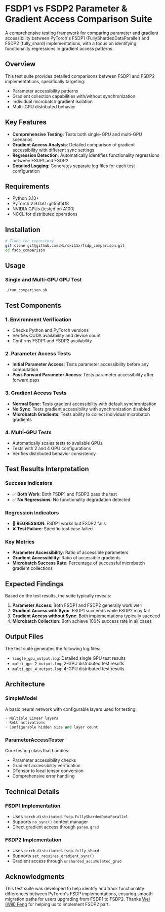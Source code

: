 # FSDP1 vs FSDP2 Parameter & Gradient Access Comparison Suite

A comprehensive testing framework for comparing parameter and gradient accessibility between PyTorch's FSDP1 (FullyShardedDataParallel) and FSDP2 (fully_shard) implementations, with a focus on identifying functionality regressions in gradient access patterns.

## Overview

This test suite provides detailed comparisons between FSDP1 and FSDP2 implementations, specifically targeting:
- Parameter accessibility patterns
- Gradient collection capabilities with/without synchronization
- Individual microbatch gradient isolation
- Multi-GPU distributed behavior

## Key Features

- **Comprehensive Testing**: Tests both single-GPU and multi-GPU scenarios
- **Gradient Access Analysis**: Detailed comparison of gradient accessibility with different sync settings
- **Regression Detection**: Automatically identifies functionality regressions between FSDP1 and FSDP2
- **Detailed Logging**: Generates separate log files for each test configuration

## Requirements

- Python 3.10+
- PyTorch 2.9.0a0+git55ff4f8
- NVIDIA GPUs (tested on A100)
- NCCL for distributed operations

## Installation

```bash
# Clone the repository
git clone git@github.com:Hiroki11x/fsdp_comparison.git
cd fsdp_comparison
```

## Usage

### Single and Multi-GPU GPU Test
```bash
./run_comparison.sh
```

## Test Components

### 1. Environment Verification
- Checks Python and PyTorch versions
- Verifies CUDA availability and device count
- Confirms FSDP1 and FSDP2 availability

### 2. Parameter Access Tests
- **Initial Parameter Access**: Tests parameter accessibility before any computation
- **Post-Forward Parameter Access**: Tests parameter accessibility after forward pass

### 3. Gradient Access Tests
- **Normal Sync**: Tests gradient accessibility with default synchronization
- **No Sync**: Tests gradient accessibility with synchronization disabled
- **Microbatch Gradients**: Tests ability to collect individual microbatch gradients

### 4. Multi-GPU Tests
- Automatically scales tests to available GPUs
- Tests with 2 and 4 GPU configurations
- Verifies distributed behavior consistency

## Test Results Interpretation

### Success Indicators
- ✅ **Both Work**: Both FSDP1 and FSDP2 pass the test
- ✅ **No Regressions**: No functionality degradation detected

### Regression Indicators
- 🚨 **REGRESSION**: FSDP1 works but FSDP2 fails
- ❌ **Test Failure**: Specific test case failed

### Key Metrics
- **Parameter Accessibility**: Ratio of accessible parameters
- **Gradient Accessibility**: Ratio of accessible gradients
- **Microbatch Success Rate**: Percentage of successful microbatch gradient collections

## Expected Findings

Based on the test results, the suite typically reveals:

1. **Parameter Access**: Both FSDP1 and FSDP2 generally work well
2. **Gradient Access with Sync**: FSDP1 succeeds while FSDP2 may fail
3. **Gradient Access without Sync**: Both implementations typically succeed
4. **Microbatch Collection**: Both achieve 100% success rate in all cases

## Output Files

The test suite generates the following log files:
- `single_gpu_output.log`: Detailed single GPU test results
- `multi_gpu_2_output.log`: 2-GPU distributed test results
- `multi_gpu_4_output.log`: 4-GPU distributed test results

## Architecture

### SimpleModel
A basic neural network with configurable layers used for testing:
```python
- Multiple Linear layers
- ReLU activations
- Configurable hidden size and layer count
```

### ParameterAccessTester
Core testing class that handles:
- Parameter accessibility checks
- Gradient accessibility verification
- DTensor to local tensor conversion
- Comprehensive error handling

## Technical Details

### FSDP1 Implementation
- Uses `torch.distributed.fsdp.FullyShardedDataParallel`
- Supports `no_sync()` context manager
- Direct gradient access through `param.grad`

### FSDP2 Implementation
- Uses `torch.distributed.fsdp.fully_shard`
- Supports `set_requires_gradient_sync()`
- Gradient access through `unsharded_accumulated_grad`

## Acknowledgments

This test suite was developed to help identify and track functionality differences between PyTorch's FSDP implementations, ensuring smooth migration paths for users upgrading from FSDP1 to FSDP2.
Thanks [Wei (Will) Feng](https://github.com/weifengpy) for helping us to implement FSDP2 part.
